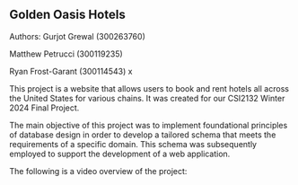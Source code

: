 Golden Oasis Hotels
-

Authors: 
Gurjot Grewal (300263760) 

Matthew Petrucci (300119235)

Ryan Frost-Garant (300114543)
x

This project is a website that allows users to book and rent hotels all across the United States for various chains. It was created for our CSI2132 Winter 2024 Final Project.

The main objective of this project was to implement foundational principles of database design in order to develop a tailored schema that meets the requirements of a specific domain. This schema was subsequently employed to support the development of a web application.

The following is a video overview of the project:




